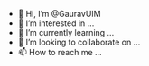 - 👋 Hi, I’m @GauravUIM
- 👀 I’m interested in ...
- 🌱 I’m currently learning ...
- 💞️ I’m looking to collaborate on ...
- 📫 How to reach me ...

<!---
GauravUIM/GauravUIM is a ✨ special ✨ repository because its `README.md` (this file) appears on your GitHub profile.
You can click the Preview link to take a look at your changes.
--->
